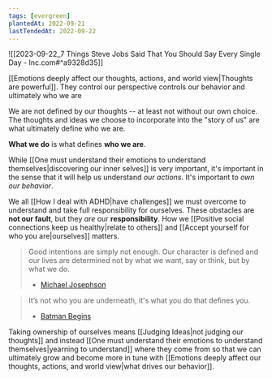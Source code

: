 ```yaml
---
tags: [evergreen]
plantedAt: 2022-09-21
lastTendedAt: 2022-09-22
---
```

![[2023-09-22_7 Things Steve Jobs Said That You Should Say Every Single Day - Inc.com#^a9328d35]]

[[Emotions deeply affect our thoughts, actions, and world view|Thoughts are powerful]]. They control our perspective controls our behavior and ultimately who we are

We are not defined by our thoughts -- at least not without our own choice. The thoughts and ideas we choose to incorporate into the "story of us" are what ultimately define who we are.

**What we do** is what defines **who we are**.

While [[One must understand their emotions to understand themselves|discovering our inner selves]] is very important, it's important in the sense that it will help us understand *our actions*. It's important to *own our behavior*.

We all [[How I deal with ADHD|have challenges]] we must overcome to understand and take full responsibility for ourselves. These obstacles are **not our fault**, but they *are* our **responsibility**. How we [[Positive social connections keep us healthy|relate to others]] and [[Accept yourself for who you are|ourselves]] matters.

> Good intentions are simply not enough. Our character is defined and our lives are determined not by what we want, say or think, but by what we do.
> - [Michael Josephson](https://quotefancy.com/quote/1555003/Michael-Josephson-Good-intentions-are-simply-not-enough-Our-character-is-defined-and-our)

> It’s not who you are underneath, it's what you do that defines you.
> - [Batman Begins](https://youtu.be/b24mxL5lpvg)

Taking ownership of ourselves means [[Judging Ideas|not judging our thoughts]] and instead [[One must understand their emotions to understand themselves|yearning to understand]] where they come from so that we can ultimately grow and become more in tune with [[Emotions deeply affect our thoughts, actions, and world view|what drives our behavior]].
